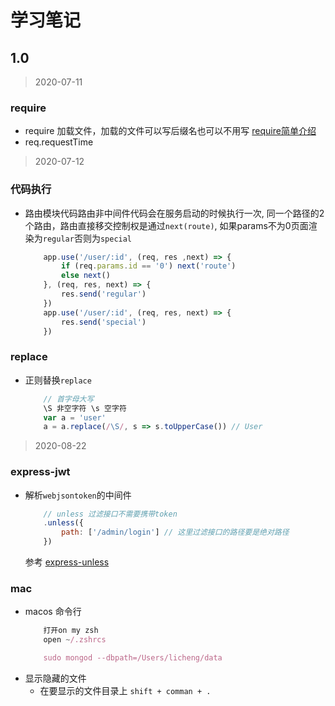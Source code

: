 # 学习笔记

## 1.0

>2020-07-11

### require

+ require 加载文件，加载的文件可以写后缀名也可以不用写 [require简单介绍](https://blog.csdn.net/maoguiyou/article/details/51777398)
+ req.requestTime

>2020-07-12

### 代码执行

+ 路由模块代码路由非中间件代码会在服务启动的时候执行一次, 同一个路径的2个路由，路由直接移交控制权是通过`next(route)`, 如果params不为0页面渲染为`regular`否则为`special`

    ```js
        app.use('/user/:id', (req, res ,next) => {
            if (req.params.id == '0') next('route')
            else next()
        }, (req, res, next) => {
            res.send('regular')
        })
        app.use('/user/:id', (req, res, next) => {
            res.send('special')
        })
    ```

### replace
+ 正则替换`replace`
    ```js
        // 首字母大写
        \S 非空字符 \s 空字符
        var a = 'user'
        a = a.replace(/\S/, s => s.toUpperCase()) // User
    ```

> 2020-08-22
### express-jwt
+ 解析`webjsontoken`的中间件
    ```js
        // unless 过滤接口不需要携带token
        .unless({
            path: ['/admin/login'] // 这里过滤接口的路径要是绝对路径
        })
    ```
    参考 [express-unless](https://github.com/jfromaniello/express-unless)

### mac
+ macos 命令行
    ```js
        打开on my zsh
        open ~/.zshrcs

        sudo mongod --dbpath=/Users/licheng/data
    ```
+ 显示隐藏的文件
    + 在要显示的文件目录上 `shift + comman + .`
